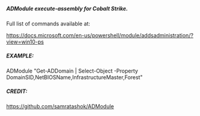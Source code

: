 ##### ADModule execute-assembly for Cobalt Strike.
Full list of commands available at:

https://docs.microsoft.com/en-us/powershell/module/addsadministration/?view=win10-ps

##### EXAMPLE:

ADModule "Get-ADDomain | Select-Object -Property DomainSID,NetBIOSName,InfrastructureMaster,Forest"

##### CREDIT:

https://github.com/samratashok/ADModule
